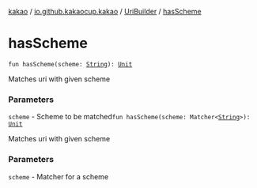 [kakao](../../index.md) / [io.github.kakaocup.kakao](../index.md) / [UriBuilder](index.md) / [hasScheme](./has-scheme.md)

# hasScheme

`fun hasScheme(scheme: `[`String`](https://kotlinlang.org/api/latest/jvm/stdlib/kotlin/-string/index.html)`): `[`Unit`](https://kotlinlang.org/api/latest/jvm/stdlib/kotlin/-unit/index.html)

Matches uri with given scheme

### Parameters

`scheme` - Scheme to be matched`fun hasScheme(scheme: Matcher<`[`String`](https://kotlinlang.org/api/latest/jvm/stdlib/kotlin/-string/index.html)`>): `[`Unit`](https://kotlinlang.org/api/latest/jvm/stdlib/kotlin/-unit/index.html)

Matches uri with given scheme

### Parameters

`scheme` - Matcher for a scheme